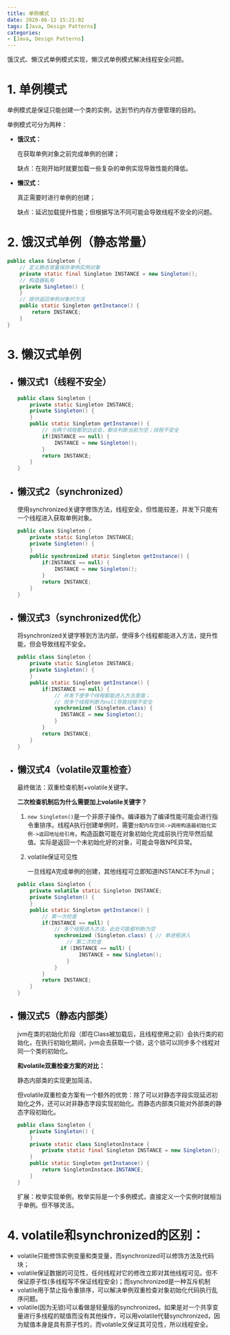 ```yaml
---
title: 单例模式
date: 2020-06-12 15:21:02
tags: [Java, Design Patterns]
categories:
- [Java, Design Patterns]
---
```


饿汉式、懒汉式单例模式实现，懒汉式单例模式解决线程安全问题。

<!--more-->

# 1. 单例模式

单例模式是保证只能创建一个类的实例，达到节约内存方便管理的目的。

单例模式可分为两种：

- **饿汉式：**

  在获取单例对象之前完成单例的创建；

  缺点：在刚开始时就要加载一些复杂的单例实现导致性能的降低。

- **懒汉式：**

  真正需要时进行单例的创建；

  缺点：延迟加载提升性能；但根据写法不同可能会导致线程不安全的问题。

# 2. 饿汉式单例（静态常量）

```java
public class Singleton {
    // 定义静态常量保存单例实例对象
    private static final Singleton INSTANCE = new Singleton();
    // 构造器私有
    private Singleton() {
    }
    // 提供返回单例对象的方法
    public static Singleton getInstance() {
        return INSTANCE;
    }
}
```



# 3. 懒汉式单例

- ## 懒汉式1（线程不安全）

  ```java
  public class Singleton {
      private static Singleton INSTANCE;
      private Singleton() {
      }
      public static Singleton getInstance() {
          // 当两个线程都到达此处，都会判断当前为空；线程不安全
          if(INSTANCE == null) {
              INSTANCE = new Singleton();
          }
          return INSTANCE;
      }
  }
  ```



- ## 懒汉式2（synchronized）

  使用synchronized关键字修饰方法，线程安全，但性能较差，并发下只能有一个线程进入获取单例对象。

  ```java
  public class Singleton {
      private static Singleton INSTANCE;
      private Singleton() {
      }
      public synchronized static Singleton getInstance() {
          if(INSTANCE == null) {
              INSTANCE = new Singleton();
          }
          return INSTANCE;
      }
  }
  ```



- ## 懒汉式3（synchronized优化）

  将synchronized关键字移到方法内部，使得多个线程都能进入方法，提升性能，但会导致线程不安全。

  ```java
  public class Singleton {
      private static Singleton INSTANCE;
      private Singleton() {
      }
      public static Singleton getInstance() {
          if(INSTANCE == null) {
              // 并发下使多个线程都能进入方法里面；
              // 但多个线程判断为null导致线程不安全
              synchronized (Singleton.class) {
              	INSTANCE = new Singleton();    
              }
          }
          return INSTANCE;
      }
  }
  ```



- ## 懒汉式4（volatile双重检查）

  最终做法：双重检查机制+volatile关键字。

  **二次检查机制后为什么需要加上volatile关键字？**

  1. `new Singleton()`是一个非原子操作。编译器为了编译性能可能会进行指令重排序。线程A执行创建单例时，需要`分配内存空间->调用构造器初始化实例->返回地址给引用`，构造函数可能在对象初始化完成前执行完毕然后赋值。实际是返回一个未初始化好的对象，可能会导致NPE异常。

  2. volatile保证可见性

     一旦线程A完成单例的创建，其他线程可立即知道INSTANCE不为null；

  ```java
  public class Singleton {
      private volatile static Singleton INSTANCE;
      private Singleton() {
      }
      public static Singleton getInstance() {
          // 第一次检查
          if(INSTANCE == null) {
              // 多个线程进入方法，此处可能都判断为空
              synchronized (Singleton.class) { // 单进程进入
                  // 第二次检查
              	if (INSTANCE == null) {
                      INSTANCE = new Singleton(); 
                  }    
              }
          }
          return INSTANCE;
      }
  }
  ```



- ## 懒汉式5（静态内部类）

  jvm在类的初始化阶段（即在Class被加载后，且线程使用之前）会执行类的初始化，在执行初始化期间，jvm会去获取一个锁，这个锁可以同步多个线程对同一个类的初始化。

  **和volatile双重检查方案的对比：**

  静态内部类的实现更加简洁，

  但volatile双重检查方案有一个额外的优势：除了可以对静态字段实现延迟初始化之外，还可以对非静态字段实现初始化。而静态内部类只能对外部类的静态字段初始化。

  ```java
  public class Singleton {
      private Singleton() {
      }
      private static class SingletonInstace {
          private static final Singleton INSTANCE = new Singleton();
      }
      public static Singleton getInstance() {
          return SingletonInstace.INSTANCE;
      }
  }
  ```

  扩展：枚举实现单例，枚举实际是一个多例模式，直接定义一个实例时就相当于单例。但不够灵活。
  
  

# 4. volatile和synchronized的区别：

- volatile只能修饰实例变量和类变量，而synchronized可以修饰方法及代码块；
- volatile保证数据的可见性，任何线程对它的修改立即对其他线程可见。但不保证原子性(多线程写不保证线程安全)；而synchronized是一种互斥机制
- volatile用于禁止指令重排序，可以解决单例双重检查对象初始化代码执行乱序问题。
- volatile(因为无锁)可以看做是轻量版的synchronized。如果是对一个共享变量进行多线程的赋值而没有其他操作，可以用volatile代替synchronized，因为赋值本身是具有原子性的，而volatile又保证其可见性，所以线程安全。 

